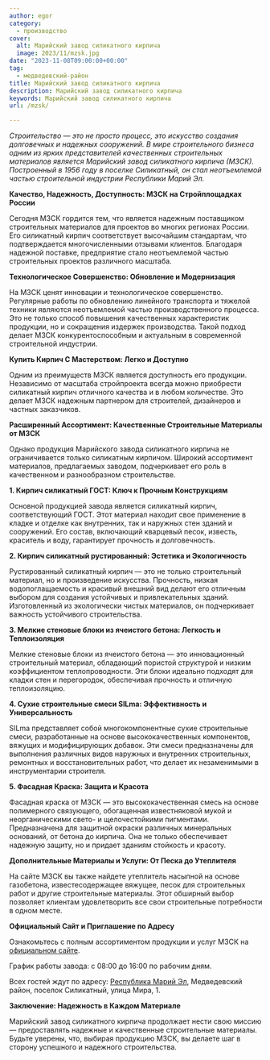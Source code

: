 ```yaml
---
author: egor
category:
  - производство
cover:
  alt: Марийский завод силикатного кирпича
  image: 2023/11/mzsk.jpg
date: "2023-11-08T09:00:00+00:00"
tag:
  - медведевский-район
title: Марийский завод силикатного кирпича
description: Марийский завод силикатного кирпича
keywords: Марийский завод силикатного кирпича
url: /mzsk/

---
```

_Строительство — это не просто процесс, это искусство создания долговечных и надежных сооружений. В мире строительного бизнеса одним из ярких представителей качественных строительных материалов является Марийский завод силикатного кирпича (МЗСК). Построенный в 1956 году в поселке Силикатный, он стал неотъемлемой частью строительной индустрии Республики Марий Эл._

**Качество, Надежность, Доступность: МЗСК на Стройплощадках России**

Сегодня МЗСК гордится тем, что является надежным поставщиком строительных материалов для проектов во многих регионах России. Его силикатный кирпич соответствует высочайшим стандартам, что подтверждается многочисленными отзывами клиентов. Благодаря надежной поставке, предприятие стало неотъемлемой частью строительных проектов различного масштаба.

**Технологическое Совершенство: Обновление и Модернизация**

На МЗСК ценят инновации и технологическое совершенство. Регулярные работы по обновлению линейного транспорта и тяжелой техники являются неотъемлемой частью производственного процесса. Это не только способ повышения качественных характеристик продукции, но и сокращения издержек производства. Такой подход делает МЗСК конкурентоспособным и актуальным в современной строительной индустрии.

**Купить Кирпич С Мастерством: Легко и Доступно**

Одним из преимуществ МЗСК является доступность его продукции. Независимо от масштаба стройпроекта всегда можно приобрести силикатный кирпич отличного качества и в любом количестве. Это делает МЗСК надежным партнером для строителей, дизайнеров и частных заказчиков.

**Расширенный Ассортимент: Качественные Строительные Материалы от МЗСК**

Однако продукция Марийского завода силикатного кирпича не ограничивается только силикатным кирпичом. Широкий ассортимент материалов, предлагаемых заводом, подчеркивает его роль в качественном и разнообразном строительстве.

**1\. Кирпич силикатный ГОСТ: Ключ к Прочным Конструкциям**

Основной продукцией завода является силикатный кирпич, соответствующий ГОСТ. Этот материал находит свое применение в кладке и отделке как внутренних, так и наружных стен зданий и сооружений. Его состав, включающий кварцевый песок, известь, краситель и воду, гарантирует прочность и долговечность.

**2\. Кирпич силикатный рустированный: Эстетика и Экологичность**

Рустированный силикатный кирпич — это не только строительный материал, но и произведение искусства. Прочность, низкая водопоглащаемость и красивый внешний вид делают его отличным выбором для создания устойчивых и привлекательных зданий. Изготовленный из экологически чистых материалов, он подчеркивает важность устойчивого строительства.

**3\. Мелкие стеновые блоки из ячеистого бетона: Легкость и Теплоизоляция**

Мелкие стеновые блоки из ячеистого бетона — это инновационный строительный материал, обладающий пористой структурой и низким коэффициентом теплопроводности. Эти блоки идеально подходят для кладки стен и перегородок, обеспечивая прочность и отличную теплоизоляцию.

**4\. Сухие строительные смеси SILma: Эффективность и Универсальность**

SILma представляет собой многокомпонентные сухие строительные смеси, разработанные на основе высококачественных компонентов, вяжущих и модифицирующих добавок. Эти смеси предназначены для выполнения различных видов наружных и внутренних строительных, ремонтных и восстановительных работ, что делает их незаменимыми в инструментарии строителя.

**5\. Фасадная Краска: Защита и Красота**

Фасадная краска от МЗСК — это высококачественная смесь на основе полимерного связующего, обогащенная известняковой мукой и неорганическими свето\- и щелочестойкими пигментами. Предназначена для защитной окраски различных минеральных оснований, от бетона до кирпича. Она не только обеспечивает надежную защиту, но и придает зданиям стойкость и красоту.

**Дополнительные Материалы и Услуги: От Песка до Утеплителя**

На сайте МЗСК вы также найдете утеплитель насыпной на основе газобетона, известесодержащее вяжущее, песок для строительных работ и другие строительные материалы. Этот обширный выбор позволяет клиентам удовлетворить все свои строительные потребности в одном месте.

**Официальный Сайт и Приглашение по Адресу**

Ознакомьтесь с полным ассортиментом продукции и услуг МЗСК на [официальном сайте](https://%D0%BC%D0%B7%D1%81%D0%BA%D0%B7%D0%BA%D0%B0%D0%BE.%D1%80%D1%84/).

График работы завода: с 08:00 до 16:00 по рабочим дням.

Всех гостей ждут по адресу: [Республика Марий Эл](/), Медведевский район, поселок Силикатный, улица Мира, 1.

**Заключение: Надежность в Каждом Материале**

Марийский завод силикатного кирпича продолжает нести свою миссию — предоставлять надежные и качественные строительные материалы. Будьте уверены, что, выбирая продукцию МЗСК, вы делаете шаг в сторону успешного и надежного строительства.
